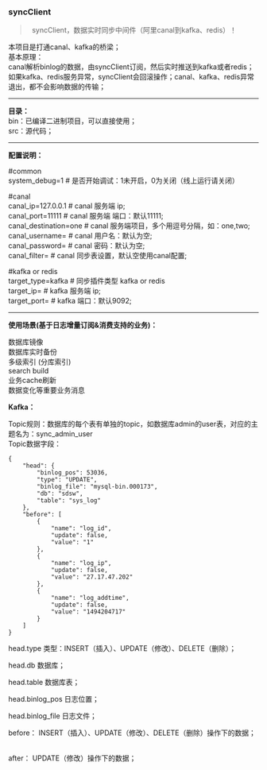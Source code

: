 ### **syncClient**

>   syncClient，数据实时同步中间件（阿里canal到kafka、redis）！

 本项目是打通canal、kafka的桥梁；  
 基本原理：  
 canal解析binlog的数据，由syncClient订阅，然后实时推送到kafka或者redis；如果kafka、redis服务异常，syncClient会回滚操作；canal、kafka、redis异常退出，都不会影响数据的传输；


---

**目录：**  
bin：已编译二进制项目，可以直接使用；  
src：源代码；  

---

**配置说明：**

#common  
system_debug=1          # 是否开始调试：1未开启，0为关闭（线上运行请关闭）  

#canal  
canal_ip=127.0.0.1      # canal 服务端 ip;  
canal_port=11111        # canal 服务端 端口：默认11111;  
canal_destination=one   # canal 服务端项目，多个用逗号分隔，如：one,two;  
canal_username=         # canal 用户名：默认为空;   
canal_password=         # canal 密码：默认为空;  
canal_filter=           # canal 同步表设置，默认空使用canal配置;  

#kafka or redis  
target_type=kafka       # 同步插件类型 kafka or redis  
target_ip=              # kafka 服务端 ip;   
target_port=            # kafka 端口：默认9092;    

---

**使用场景(基于日志增量订阅&消费支持的业务)：**

数据库镜像  
数据库实时备份  
多级索引 (分库索引)  
search build  
业务cache刷新  
数据变化等重要业务消息  

**Kafka：**

Topic规则：数据库的每个表有单独的topic，如数据库admin的user表，对应的主题名为：sync_admin_user  
Topic数据字段：

    {
        "head": {
            "binlog_pos": 53036,
            "type": "UPDATE",
            "binlog_file": "mysql-bin.000173",
            "db": "sdsw",
            "table": "sys_log"
        },
        "before": [
            {
                "name": "log_id",
                "update": false,
                "value": "1"
            },
            {
                "name": "log_ip",
                "update": false,
                "value": "27.17.47.202"
            },
            {
                "name": "log_addtime",
                "update": false,
                "value": "1494204717"
            }
        ]
    }

head.type 类型：INSERT（插入）、UPDATE（修改）、DELETE（删除）； 

head.db 数据库； 

head.table 数据库表；

head.binlog_pos  日志位置； 

head.binlog_file 日志文件；  

before： INSERT（插入）、UPDATE（修改）、DELETE（删除）操作下的数据；  

after：  UPDATE（修改）操作下的数据；  
